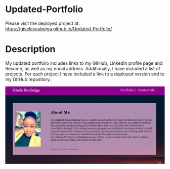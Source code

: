 # Updated-Portfolio
Please visit the deployed project at: https://giselesoubeiga.github.io/Updated-Portfolio/

# Description
My updated portfolio includes links to my GitHub, LinkedIn profile page and Resume, as well as my email address. Additionally, I have included a list of projects. For each project I have included a link to a deployed version and to my GitHub repository.

![alt text](assets/images/Screenshot.PNG)
